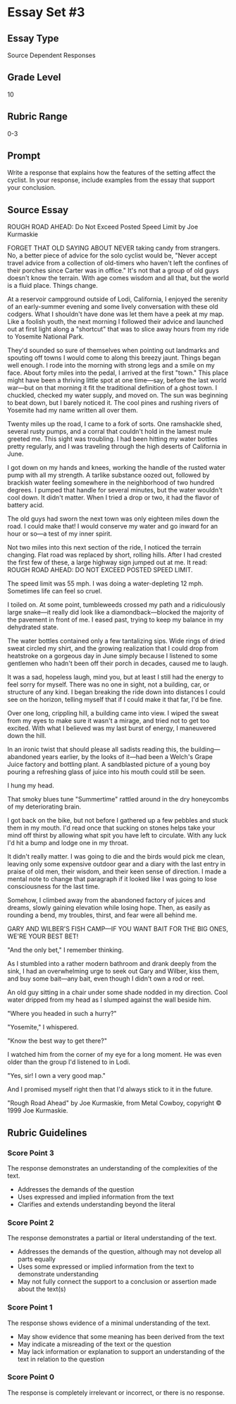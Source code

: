 # Essay Set #3

## Essay Type
Source Dependent Responses

## Grade Level
10

## Rubric Range
0-3

## Prompt

Write a response that explains how the features of the setting affect the cyclist. In your response, include examples from the essay that support your conclusion.

## Source Essay

ROUGH ROAD AHEAD: Do Not Exceed Posted Speed Limit
by Joe Kurmaskie

FORGET THAT OLD SAYING ABOUT NEVER taking candy from strangers. No, a better piece of advice for the solo cyclist would be, "Never accept travel advice from a collection of old-timers who haven't left the confines of their porches since Carter was in office." It's not that a group of old guys doesn't know the terrain. With age comes wisdom and all that, but the world is a fluid place. Things change. 

At a reservoir campground outside of Lodi, California, I enjoyed the serenity of an early-summer evening and some lively conversation with these old codgers. What I shouldn't have done was let them have a peek at my map. Like a foolish youth, the next morning I followed their advice and launched out at first light along a "shortcut" that was to slice away hours from my ride to Yosemite National Park.

They'd sounded so sure of themselves when pointing out landmarks and spouting off towns I would come to along this breezy jaunt. Things began well enough. I rode into the morning with strong legs and a smile on my face. About forty miles into the pedal, I arrived at the first "town." This place might have been a thriving little spot at one time—say, before the last world war—but on that morning it fit the traditional definition of a ghost town. I chuckled, checked my water supply, and moved on. The sun was beginning to beat down, but I barely noticed it. The cool pines and rushing rivers of Yosemite had my name written all over them. 

Twenty miles up the road, I came to a fork of sorts. One ramshackle shed, several rusty pumps, and a corral that couldn't hold in the lamest mule greeted me. This sight was troubling. I had been hitting my water bottles pretty regularly, and I was traveling through the high deserts of California in June.

I got down on my hands and knees, working the handle of the rusted water pump with all my strength. A tarlike substance oozed out, followed by brackish water feeling somewhere in the neighborhood of two hundred degrees. I pumped that handle for several minutes, but the water wouldn't cool down. It didn't matter. When I tried a drop or two, it had the flavor of battery acid.

The old guys had sworn the next town was only eighteen miles down the road. I could make that! I would conserve my water and go inward for an hour or so—a test of my inner spirit. 

Not two miles into this next section of the ride, I noticed the terrain changing. Flat road was replaced by short, rolling hills. After I had crested the first few of these, a large highway sign jumped out at me. It read: ROUGH ROAD AHEAD: DO NOT EXCEED POSTED SPEED LIMIT.

The speed limit was 55 mph. I was doing a water-depleting 12 mph. Sometimes life can feel so cruel. 

I toiled on. At some point, tumbleweeds crossed my path and a ridiculously large snake—it really did look like a diamondback—blocked the majority of the pavement in front of me. I eased past, trying to keep my balance in my dehydrated state.

The water bottles contained only a few tantalizing sips. Wide rings of dried sweat circled my shirt, and the growing realization that I could drop from heatstroke on a gorgeous day in June simply because I listened to some gentlemen who hadn't been off their porch in decades, caused me to laugh.

It was a sad, hopeless laugh, mind you, but at least I still had the energy to feel sorry for myself. There was no one in sight, not a building, car, or structure of any kind. I began breaking the ride down into distances I could see on the horizon, telling myself that if I could make it that far, I'd be fine.

Over one long, crippling hill, a building came into view. I wiped the sweat from my eyes to make sure it wasn't a mirage, and tried not to get too excited. With what I believed was my last burst of energy, I maneuvered down the hill.

In an ironic twist that should please all sadists reading this, the building—abandoned years earlier, by the looks of it—had been a Welch's Grape Juice factory and bottling plant. A sandblasted picture of a young boy pouring a refreshing glass of juice into his mouth could still be seen.

I hung my head.

That smoky blues tune "Summertime" rattled around in the dry honeycombs of my deteriorating brain.

I got back on the bike, but not before I gathered up a few pebbles and stuck them in my mouth. I'd read once that sucking on stones helps take your mind off thirst by allowing what spit you have left to circulate. With any luck I'd hit a bump and lodge one in my throat.

It didn't really matter. I was going to die and the birds would pick me clean, leaving only some expensive outdoor gear and a diary with the last entry in praise of old men, their wisdom, and their keen sense of direction. I made a mental note to change that paragraph if it looked like I was going to lose consciousness for the last time.

Somehow, I climbed away from the abandoned factory of juices and dreams, slowly gaining elevation while losing hope. Then, as easily as rounding a bend, my troubles, thirst, and fear were all behind me.

GARY AND WILBER'S FISH CAMP—IF YOU WANT BAIT FOR THE BIG ONES, WE'RE YOUR BEST BET!

"And the only bet," I remember thinking.

As I stumbled into a rather modern bathroom and drank deeply from the sink, I had an overwhelming urge to seek out Gary and Wilber, kiss them, and buy some bait—any bait, even though I didn't own a rod or reel.

An old guy sitting in a chair under some shade nodded in my direction. Cool water dripped from my head as I slumped against the wall beside him.

"Where you headed in such a hurry?"

"Yosemite," I whispered.

"Know the best way to get there?"

I watched him from the corner of my eye for a long moment. He was even older than the group I'd listened to in Lodi.

"Yes, sir! I own a very good map."

And I promised myself right then that I'd always stick to it in the future.

"Rough Road Ahead" by Joe Kurmaskie, from Metal Cowboy, copyright © 1999 Joe Kurmaskie.

## Rubric Guidelines

### Score Point 3
The response demonstrates an understanding of the complexities of the text.

- Addresses the demands of the question
- Uses expressed and implied information from the text
- Clarifies and extends understanding beyond the literal

### Score Point 2
The response demonstrates a partial or literal understanding of the text.

- Addresses the demands of the question, although may not develop all parts equally
- Uses some expressed or implied information from the text to demonstrate understanding
- May not fully connect the support to a conclusion or assertion made about the text(s)

### Score Point 1
The response shows evidence of a minimal understanding of the text.

- May show evidence that some meaning has been derived from the text
- May indicate a misreading of the text or the question
- May lack information or explanation to support an understanding of the text in relation to the question

### Score Point 0
The response is completely irrelevant or incorrect, or there is no response.